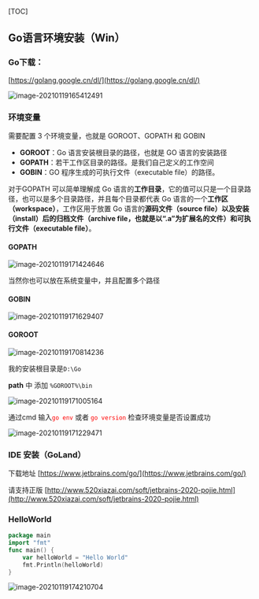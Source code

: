 [TOC]



## Go语言环境安装（Win）



### Go下载：

[https://golang.google.cn/dl/](https://golang.google.cn/dl/)

![image-20210119165412491](\Pictures\从0开始学GO之环境搭建\A_从0开始学GO之环境搭建.png)

### 环境变量

需要配置 3 个环境变量，也就是 GOROOT、GOPATH 和 GOBIN

- **GOROOT**：Go 语言安装根目录的路径，也就是 GO 语言的安装路径
- **GOPATH**：若干工作区目录的路径。是我们自己定义的工作空间
- **GOBIN**：GO 程序生成的可执行文件（executable file）的路径。

对于GOPATH 可以简单理解成 Go 语言的**工作目录**，它的值可以只是一个目录路径，也可以是多个目录路径，并且每个目录都代表 Go 语言的一个**工作区（workspace）**，工作区用于放置 Go 语言的**源码文件（source file）**以及安装（install）后的**归档文件（archive file，也就是以“.a”为扩展名的文件）**和**可执行文件（executable file）**。



#### GOPATH

![image-20210119171424646](\Pictures\从0开始学GO之环境搭建\E_从0开始学GO之环境搭建.png)

当然你也可以放在系统变量中，并且配置多个路径

#### GOBIN

![image-20210119171629407](\Pictures\从0开始学GO之环境搭建\F_从0开始学GO之环境搭建.png)

#### GOROOT

![image-20210119170814236](\Pictures\从0开始学GO之环境搭建\B_从0开始学GO之环境搭建.png)

我的安装根目录是`D:\Go` 

**path** 中 添加 `%GOROOT%\bin`

![image-20210119171005164](\Pictures\从0开始学GO之环境搭建\C_从0开始学GO之环境搭建.png)

通过cmd 输入<font color=red>`go env` </font> 或者 <font color=red>`go version` </font> 检查环境变量是否设置成功

![image-20210119171229471](\Pictures\从0开始学GO之环境搭建\D_从0开始学GO之环境搭建.png)



### IDE 安装（GoLand）

下载地址 [https://www.jetbrains.com/go/](https://www.jetbrains.com/go/)

请支持正版 [http://www.520xiazai.com/soft/jetbrains-2020-pojie.html](http://www.520xiazai.com/soft/jetbrains-2020-pojie.html)



### HelloWorld

```go
package main
import "fmt"
func main() {
	var helloWorld = "Hello World"
	fmt.Println(helloWorld)
}
```

![image-20210119174210704](\Pictures\从0开始学GO之环境搭建\G_从0开始学GO之环境搭建.png)